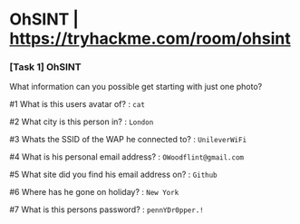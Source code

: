 # OhSINT | https://tryhackme.com/room/ohsint

### [Task 1] OhSINT

What information can you possible get starting with just one photo?

#1	What is this users avatar of? : ```cat```

#2	What city is this person in? : ```London```

#3	Whats the SSID of the WAP he connected to? : ```UnileverWiFi```

#4	What is his personal email address? : ```OWoodflint@gmail.com```

#5	What site did you find his email address on? : ```Github```

#6	Where has he gone on holiday? : ```New York```

#7	What is this persons password? : ```pennYDr0pper.!```

